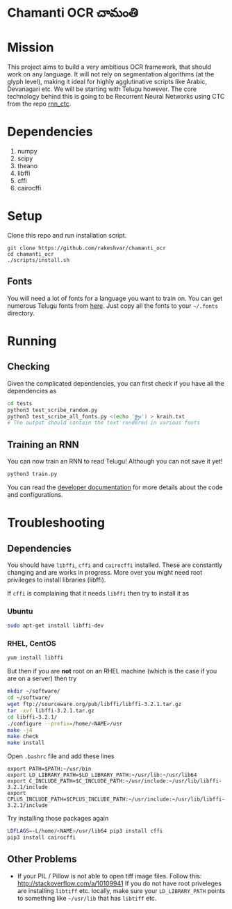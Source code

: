 # Chamanti OCR చామంతి

# Mission
This project aims to build a very ambitious OCR framework, that should work on any language.
It will not rely on segmentation algorithms (at the glyph level), making it ideal for highly
agglutinative scripts like Arabic, Devanagari etc. We will be starting with Telugu however.
The core technology behind this is going to be Recurrent Neural Networks using CTC from
the repo [rnn_ctc](https://github.com/rakeshvar/rnn_ctc).

# Dependencies
1. numpy
1. scipy
2. theano
3. libffi
4. cffi
5. cairocffi

# Setup

Clone this repo and run installation script.

```
git clone https://github.com/rakeshvar/chamanti_ocr
cd chamanti_ocr
./scripts/install.sh
```

## Fonts
You will need a lot of fonts for a language you want to train on.
You can get numerous Telugu fonts from [here](https://github.com/TeluguOCR/Fonts).
Just copy all the fonts to your `~/.fonts` directory.

# Running

## Checking
Given the complicated dependencies, you can first check if you have all the dependencies as

```sh
cd tests
python3 test_scribe_random.py
python3 test_scribe_all_fonts.py <(echo 'క్రైః') > kraih.txt
# The output should contain the text rendered in various fonts
```

## Training an RNN
You can now train an RNN to read Telugu! Although you can not save it yet!

```sh
python3 train.py
```

You can read the [developer documentation](README_DEVELOPER.md) for more details about the code and configurations.

# Troubleshooting

## Dependencies

You should have `libffi`, `cffi` and `cairocffi` installed.
These are constantly changing and are works in progress.
More over you might need root privileges to install libraries (libffi).

If `cffi` is complaining that it needs `libffi` then try to install it as

### Ubuntu

```sh
sudo apt-get install libffi-dev
```

### RHEL, CentOS

```sh
yum install libffi
```

But then if you are **not** root on an RHEL machine (which is the case if you are on a server) then
try

```sh
mkdir ~/software/
cd ~/software/
wget ftp://sourceware.org/pub/libffi/libffi-3.2.1.tar.gz
tar -xvf libffi-3.2.1.tar.gz
cd libffi-3.2.1/
./configure --prefix=/home/<NAME>/usr
make -j4
make check
make install
```

Open `.bashrc` file and add these lines

```
export PATH=$PATH:~/usr/bin
export LD_LIBRARY_PATH=$LD_LIBRARY_PATH:~/usr/lib:~/usr/lib64
export C_INCLUDE_PATH=$C_INCLUDE_PATH:~/usr/include:~/usr/lib/libffi-3.2.1/include
export CPLUS_INCLUDE_PATH=$CPLUS_INCLUDE_PATH:~/usr/include:~/usr/lib/libffi-3.2.1/include
```

Try installing those packages again

```sh
LDFLAGS=-L/home/<NAME>/usr/lib64 pip3 install cffi
pip3 install cairocffi
```

## Other Problems
* If your PIL / Pillow is not able to open tiff image files.
Follow this: http://stackoverflow.com/a/10109941
If you do not have root priveleges are installing `libtiff` etc. locally,
make sure your `LD_LIBRARY_PATH` points to something like `~/usr/lib` that has `libtiff` etc.

